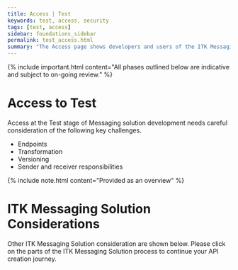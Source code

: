 ```yaml
---
title: Access | Test
keywords: test, access, security
tags: [test, access]
sidebar: foundations_sidebar
permalink: test_access.html
summary: "The Access page shows developers and users of the ITK Messaging Solution how to access and use the ITK Messaging Solution in the test environment"
---
```


{% include important.html content="All phases outlined below are indicative and subject to on-going review." %}

# Access to Test #

Access at the Test stage of Messaging solution development needs careful consideration of the following key challenges.

- Endpoints
- Transformation
- Versioning
- Sender and receiver responsibilities 

{% include note.html content="Provided as an overview" %}


# ITK Messaging Solution Considerations #

Other ITK Messaging Solution consideration are shown below. Please click on the parts of the ITK Messaging Solution process to continue your API creation journey.



